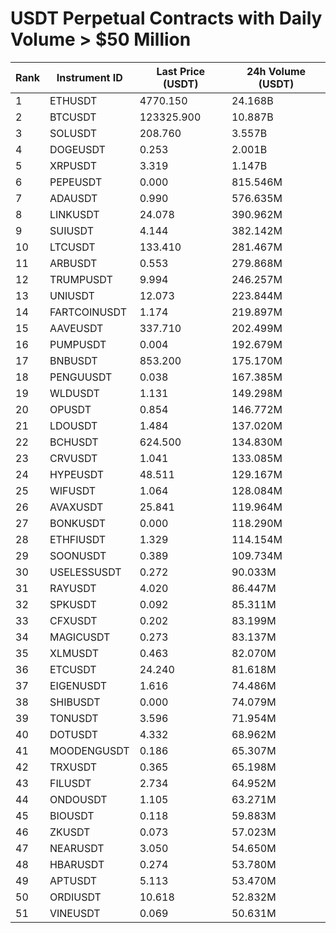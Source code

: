 # USDT Perpetual Contracts with Daily Volume > $50 Million

| Rank | Instrument ID | Last Price (USDT) | 24h Volume (USDT) |
|------|---------------|-------------------|-------------------|
| 1 | ETHUSDT | 4770.150 | 24.168B |
| 2 | BTCUSDT | 123325.900 | 10.887B |
| 3 | SOLUSDT | 208.760 | 3.557B |
| 4 | DOGEUSDT | 0.253 | 2.001B |
| 5 | XRPUSDT | 3.319 | 1.147B |
| 6 | PEPEUSDT | 0.000 | 815.546M |
| 7 | ADAUSDT | 0.990 | 576.635M |
| 8 | LINKUSDT | 24.078 | 390.962M |
| 9 | SUIUSDT | 4.144 | 382.142M |
| 10 | LTCUSDT | 133.410 | 281.467M |
| 11 | ARBUSDT | 0.553 | 279.868M |
| 12 | TRUMPUSDT | 9.994 | 246.257M |
| 13 | UNIUSDT | 12.073 | 223.844M |
| 14 | FARTCOINUSDT | 1.174 | 219.897M |
| 15 | AAVEUSDT | 337.710 | 202.499M |
| 16 | PUMPUSDT | 0.004 | 192.679M |
| 17 | BNBUSDT | 853.200 | 175.170M |
| 18 | PENGUUSDT | 0.038 | 167.385M |
| 19 | WLDUSDT | 1.131 | 149.298M |
| 20 | OPUSDT | 0.854 | 146.772M |
| 21 | LDOUSDT | 1.484 | 137.020M |
| 22 | BCHUSDT | 624.500 | 134.830M |
| 23 | CRVUSDT | 1.041 | 133.085M |
| 24 | HYPEUSDT | 48.511 | 129.167M |
| 25 | WIFUSDT | 1.064 | 128.084M |
| 26 | AVAXUSDT | 25.841 | 119.964M |
| 27 | BONKUSDT | 0.000 | 118.290M |
| 28 | ETHFIUSDT | 1.329 | 114.154M |
| 29 | SOONUSDT | 0.389 | 109.734M |
| 30 | USELESSUSDT | 0.272 | 90.033M |
| 31 | RAYUSDT | 4.020 | 86.447M |
| 32 | SPKUSDT | 0.092 | 85.311M |
| 33 | CFXUSDT | 0.202 | 83.199M |
| 34 | MAGICUSDT | 0.273 | 83.137M |
| 35 | XLMUSDT | 0.463 | 82.070M |
| 36 | ETCUSDT | 24.240 | 81.618M |
| 37 | EIGENUSDT | 1.616 | 74.486M |
| 38 | SHIBUSDT | 0.000 | 74.079M |
| 39 | TONUSDT | 3.596 | 71.954M |
| 40 | DOTUSDT | 4.332 | 68.962M |
| 41 | MOODENGUSDT | 0.186 | 65.307M |
| 42 | TRXUSDT | 0.365 | 65.198M |
| 43 | FILUSDT | 2.734 | 64.952M |
| 44 | ONDOUSDT | 1.105 | 63.271M |
| 45 | BIOUSDT | 0.118 | 59.883M |
| 46 | ZKUSDT | 0.073 | 57.023M |
| 47 | NEARUSDT | 3.050 | 54.650M |
| 48 | HBARUSDT | 0.274 | 53.780M |
| 49 | APTUSDT | 5.113 | 53.470M |
| 50 | ORDIUSDT | 10.618 | 52.832M |
| 51 | VINEUSDT | 0.069 | 50.631M |
